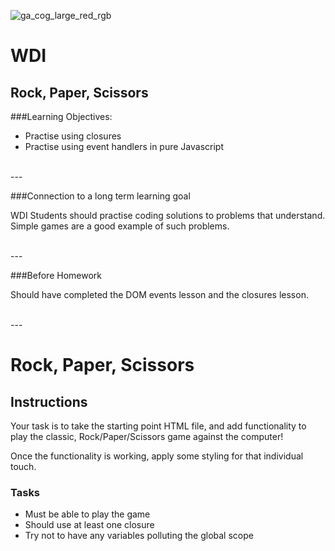 ![ga_cog_large_red_rgb](https://cloud.githubusercontent.com/assets/40461/8183776/469f976e-1432-11e5-8199-6ac91363302b.png)

WDI
======
## Rock, Paper, Scissors

###Learning Objectives:

- Practise using closures
- Practise using event handlers in pure Javascript

<br>
---

###Connection to a long term learning goal 

WDI Students should practise coding solutions to problems that understand. Simple games are a good example of such problems.

<br>
---

###Before Homework

Should have completed the DOM events lesson and the closures lesson.

<br>
---

Rock, Paper, Scissors
=====

## Instructions

Your task is to take the starting point HTML file, and add functionality to play the classic, Rock/Paper/Scissors game against the computer!

Once the functionality is working, apply some styling for that individual touch.

### Tasks

- Must be able to play the game
- Should use at least one closure
- Try not to have any variables polluting the global scope